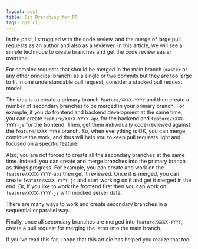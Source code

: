 ```yaml
---
layout: post
title: Git Branching for PR
tags: git cli
---
```


In the past, I struggled with the code review, and the merge of large pull requests as an author and also as a reviewer. In this article, we will see a simple technique to create branches and get the code review easier overtime. 

For complex requests that should be merged in the main branch (`master` or any other principal branch) as a single or two commits but they are too large to fit in one understandable pull request, consider a stacked pull request model:

The idea is to create a primary branch `feature/XXXX-YYYY` and then create a number of secondary branches to be merged in your primary branch. For example, if you do frontend and backend development at the same time, you can create `feature/XXXX-YYYY-api` for the backend and `feature/XXXX-YYYY-js` for the frontend. Then, get them individually code-reviewed against the `feature/XXXX-YYYY` branch. So, when everything is OK, you can merge, continue the work, and thus will help you to keep pull requests light and focused on a specific feature.

Also, you are not forced to create all the secondary branches at the same time. Indeed, you can create and merge branches into the primary branch as things progress. For example, you can create and work on the `feature/XXXX-YYYY-api` then get it reviewed. Once it is merged, you can create `feature/XXXX-YYYY-js` and start working on it and get it merged in the end. Or, if you like to work the frontend first then you can work on `feature/XXXX-YYYY-js` with mocked server data. 

There are many ways to work and create secondary branches in a sequential or parallel way. 

Finally, once all secondary branches are merged into `feature/XXXX-YYYY`, create a pull request for merging the latter into the main branch.

If you’ve read this far, I hope that this article has helped you realize that too.